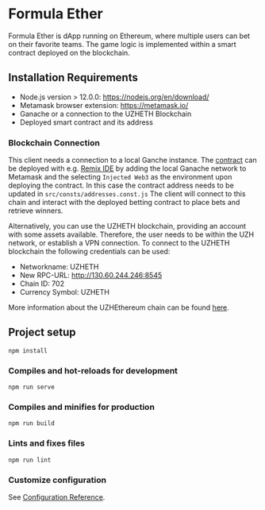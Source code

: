 # Formula Ether

Formula Ether is dApp running on Ethereum, where multiple users can bet on their favorite teams.
The game logic is implemented within a smart contract deployed on the blockchain.

## Installation Requirements

- Node.js version > 12.0.0: https://nodejs.org/en/download/
- Metamask browser extension: https://metamask.io/
- Ganache or a connection to the UZHETH Blockchain
- Deployed smart contract and its address

### Blockchain Connection
This client needs a connection to a local Ganche instance. The [contract](https://github.com/janousy/formula-ether/blob/999193c500040612153204c28767041a0845942d/src/contracts/bettingContract.sol)
can be deployed with e.g. [Remix IDE](remix.ethereum.org) by adding the local Ganache network to Metamask and the selecting `Injected Web3`
as the environment upon deploying the contract. In this case the contract address needs to be updated in ```src/consts/addresses.const.js```
The client will connect to this chain and
interact with the deployed betting contract to place bets and retrieve winners.

Alternatively, you can use the UZHETH blockchain, providing an account with some assets available. 
Therefore, the user needs to be within the UZH network, or establish a VPN connection.
To connect to the UZHETH blockchain the following credentials can be used:
- Networkname: UZHETH
- New RPC-URL: http://130.60.244.246:8545
- Chain ID: 702
- Currency Symbol: UZHETH

More information about the UZHEthereum chain can be found [here](http://130.60.24.79:1234/?network=UZHETH).

## Project setup
```
npm install
```

### Compiles and hot-reloads for development
```
npm run serve
```

### Compiles and minifies for production
```
npm run build
```

### Lints and fixes files
```
npm run lint
```

### Customize configuration
See [Configuration Reference](https://cli.vuejs.org/config/).
